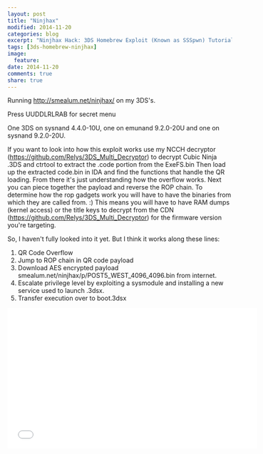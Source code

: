 ```yaml
---
layout: post
title: "Ninjhax"
modified: 2014-11-20
categories: blog
excerpt: "Ninjhax Hack: 3DS Homebrew Exploit (Known as SSSpwn) Tutorial."
tags: [3ds-homebrew-ninjhax]
image:
  feature:
date: 2014-11-20
comments: true
share: true
---
```

Running http://smealum.net/ninjhax/ on my 3DS's.

Press UUDDLRLRAB for secret menu

One 3DS on sysnand 4.4.0-10U, one on emunand 9.2.0-20U and one on sysnand 9.2.0-20U.

If you want to look into how this exploit works use my NCCH decryptor (https://github.com/Relys/3DS_Multi_Decryptor) to decrypt Cubic Ninja .3DS and ctrtool to extract the .code portion from the ExeFS.bin Then load up the extracted code.bin in IDA and find the functions that handle the QR loading. From there it's just understanding how the overflow works. Next you can piece together the payload and reverse the ROP chain. To determine how the rop gadgets work you will have to have the binaries from which they are called from. :)  This means you will have to have RAM dumps (kernel access) or the title keys to decrypt from the CDN (https://github.com/Relys/3DS_Multi_Decryptor) for the firmware version you're targeting.

So, I haven't fully looked into it yet. But I think it works along these lines:
1. QR Code Overflow
2. Jump to ROP chain in QR code payload
3. Download AES encrypted payload smealum.net/ninjhax/p/POST5_WEST_4096_4096.bin from internet.
4. Escalate privilege level by exploiting a sysmodule and installing a new service used to launch .3dsx.
5. Transfer execution over to boot.3dsx

<iframe width="560" height="315" src="//www.youtube.com/embed/Kev-C6m1P9o" frameborder="0"> </iframe>


